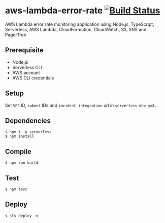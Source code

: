 # aws-lambda-error-rate [![Build Status](https://travis-ci.org/zulhilmizainuddin/aws-lambda-error-rate.svg?branch=master)](https://travis-ci.org/zulhilmizainuddin/aws-lambda-error-rate)
AWS Lambda error rate monitoring application using Node.js, TypeScript, Serverless, AWS Lambda, CloudFormation, CloudWatch, S3, SNS and PagerTree

## Prerequisite
- Node.js
- Serverless CLI
- AWS account
- AWS CLI credentials

## Setup
Set `VPC` ID, `subnet` IDs and `incident integration` url in `serverless-dev.yml`.

## Dependencies
```
$ npm i -g serverless
$ npm install
```

## Compile
```
$ npm run build
```

## Test
```
$ npm test
```

## Deploy
```
$ sls deploy -v
```
